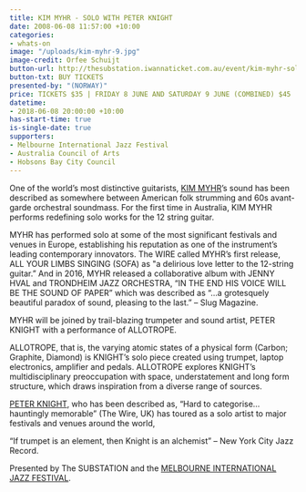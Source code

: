 ```yaml
---
title: KIM MYHR - SOLO WITH PETER KNIGHT
date: 2008-06-08 11:57:00 +10:00
categories:
- whats-on
image: "/uploads/kim-myhr-9.jpg"
image-credit: Orfee Schuijt
button-url: http://thesubstation.iwannaticket.com.au/event/kim-myhr-solo-with-peter-knight-MTQzNzA
button-txt: BUY TICKETS
presented-by: "(NORWAY)"
price: TICKETS $35 | FRIDAY 8 JUNE AND SATURDAY 9 JUNE (COMBINED) $45
datetime:
- 2018-06-08 20:00:00 +10:00
has-start-time: true
is-single-date: true
supporters:
- Melbourne International Jazz Festival
- Australia Council of Arts
- Hobsons Bay City Council
---
```


One of the world’s most distinctive guitarists, [KIM MYHR](http://www.kimmyhr.com/)’s sound has been described as somewhere between American folk strumming and 60s avant-garde orchestral soundmass. For the first time in Australia, KIM MYHR performs redefining solo works for the 12 string guitar. 

MYHR has performed solo at some of the most significant festivals and venues in Europe, establishing his reputation as one of the instrument’s leading contemporary innovators. The WIRE called MYHR’s first release, ALL YOUR LIMBS SINGING (SOFA) as "a delirious love letter to the 12-string guitar.” And in 2016, MYHR released a collaborative album with JENNY HVAL and TRONDHEIM JAZZ ORCHESTRA, “IN THE END HIS VOICE WILL BE THE SOUND OF PAPER” which was described as “…a grotesquely beautiful paradox of sound, pleasing to the last.” – Slug Magazine.

MYHR will be joined by trail-blazing trumpeter and sound artist, PETER KNIGHT with a performance of ALLOTROPE. 

ALLOTROPE, that is, the varying atomic states of a physical form (Carbon; Graphite, Diamond) is KNIGHT’s solo piece created using trumpet, laptop electronics, amplifier and pedals. ALLOTROPE explores KNIGHT’s multidisciplinary preoccupation with space, understatement and long form structure, which draws inspiration from a diverse range of sources.

[PETER KNIGHT](http://peterknightmusic.com/), who has been described as, “Hard to categorise… hauntingly memorable” (The Wire, UK) has toured as a solo artist to major festivals and venues around the world,

“If trumpet is an element, then Knight is an alchemist” – New York City Jazz Record.

Presented by The SUBSTATION and the [MELBOURNE INTERNATIONAL JAZZ FESTIVAL](http://melbournejazz.com/).
